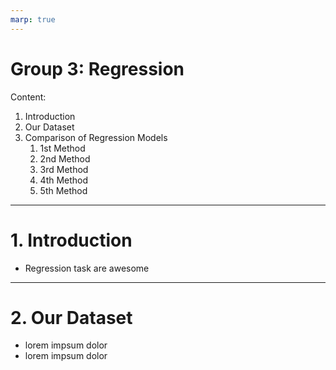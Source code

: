 ```yaml
---
marp: true
---
```

<!-- 
footer: Members: Achka Pieer, Rickayzen Philipp, Würf Jerome, Tauscher Johannes, Popov Tomislav
 -->
# Group 3: Regression
Content:
1. Introduction
2. Our Dataset
3. Comparison of Regression Models
    1. 1st Method
    2. 2nd Method
    3. 3rd Method
    4. 4th Method
    5. 5th Method

---
<!-- 
footer: ""
 -->

# 1. Introduction
- Regression task are awesome

--- 
# 2. Our Dataset
- lorem impsum dolor
- lorem impsum dolor